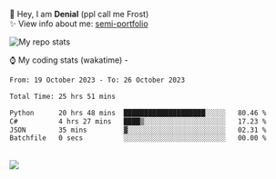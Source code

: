 🤚 Hey, I am **Denial** (ppl call me Frost)  
✨ View info about me: [semi-portfolio](https://frostx.is-a.dev)

<img alt="My repo stats" src="https://github-readme-stats.vercel.app/api?username=FrostX-Official&show_icons=true&theme=radical">

⌚ My coding stats (wakatime) -

<!--START_SECTION:waka-->

```txt
From: 19 October 2023 - To: 26 October 2023

Total Time: 25 hrs 51 mins

Python      20 hrs 48 mins  ████████████████████░░░░░   80.46 %
C#          4 hrs 27 mins   ████▒░░░░░░░░░░░░░░░░░░░░   17.23 %
JSON        35 mins         ▓░░░░░░░░░░░░░░░░░░░░░░░░   02.31 %
Batchfile   0 secs          ░░░░░░░░░░░░░░░░░░░░░░░░░   00.00 %
```

<!--END_SECTION:waka-->
<br>
<img src="https://spotify-github-profile.vercel.app/api/view.svg?uid=31srkkuzzvig3lqyqlakxnoqfz6y&cover_image=true&theme=default&show_offline=true&background_color=0d1117&interchange=false&bar_color=7024ff">
